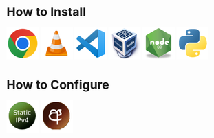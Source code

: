 # How to Install

[![google chrome](../image/google-chrome-logo.png)](./install_google_chrome.md)
[![vlc player](../image/vlc-logo.png)](./install_media_player.md)
[![vscode](../image/vscode-logo.png)](./install_vscode.md)
[![virtualbox](../image/virtualbox-logo.png)](./install_virtualbox.md)
[![nodejs](../image/nodejs-logo.png)](./install_nodejs.md)
[![python](../image/python-logo.png)](./install_python.md)

# How to Configure
[![set static ip](../image/staticip-logo.png)](./set_static_ip.md)
[![change sinhala font](../image/change-sinhal-font.png)](./change_default_sinhala_font.md)